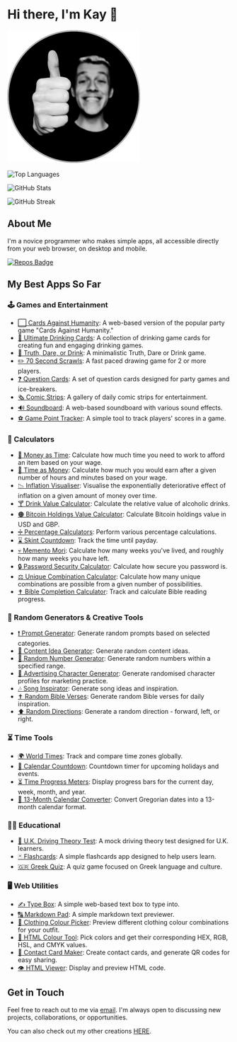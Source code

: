 # Hi there, I'm Kay 👋

![Kay Image](Kay%20Image.png) 

![Top Languages](https://github-readme-stats.vercel.app/api/top-langs/?username=kay-who-codes&layout=compact&theme=holi)

![GitHub Stats](https://github-readme-stats.vercel.app/api?username=kay-who-codes&show_icons=true&theme=github_dark) 

![GitHub Streak](https://streak-stats.demolab.com/?user=kay-who-codes&theme=gotham)

## About Me

I'm a novice programmer who makes simple apps, all accessible directly from your web browser, on desktop and mobile.

[![Repos Badge](https://badges.pufler.dev/repos/kay-who-codes)](https://github.com/kay-who-codes?tab=repositories)

## My Best Apps So Far

### 🕹️ Games and Entertainment
- [⬜ Cards Against Humanity](https://github.com/kay-who-codes/Cards-Against-Humanity/): A web-based version of the popular party game "Cards Against Humanity."
- [🍻 Ultimate Drinking Cards](https://github.com/kay-who-codes/Ultimate-Drinking-Cards): A collection of drinking game cards for creating fun and engaging drinking games.
- [🫢 Truth, Dare, or Drink](https://github.com/kay-who-codes/Truth-Dare-or-Drink): A minimalistic Truth, Dare or Drink game.
- [✏️ 70 Second Scrawls](https://github.com/kay-who-codes/70-Second-Scrawls): A fast paced drawing game for 2 or more players.
- [❓ Question Cards](https://github.com/kay-who-codes/Question-Cards/): A set of question cards designed for party games and ice-breakers.
- [🗞️ Comic Strips](https://github.com/kay-who-codes/Daily-Comic-Strips/): A gallery of daily comic strips for entertainment.
- [🔊 Soundboard](https://github.com/kay-who-codes/Soundboard/): A web-based soundboard with various sound effects. 
- [⚽ Game Point Tracker](https://github.com/kay-who-codes/Game-Point-Tracker/): A simple tool to track players' scores in a game. 

### 🧮 Calculators
- [🟰 Money as Time](https://github.com/kay-who-codes/Money-as-Time): Calculate how much time you need to work to afford an item based on your wage.
- [🟰 Time as Money](https://github.com/kay-who-codes/Time-as-Money): Calculate how much you would earn after a given number of hours and minutes based on your wage.
- [📉 Inflation Visualiser](https://github.com/kay-who-codes/Inflation-Visualiser): Visualise the exponentially deteriorative effect of inflation on a given amount of money over time. 
- [🍸 Drink Value Calculator](https://github.com/kay-who-codes/Drink-Value-Calculator/): Calculate the relative value of alcoholic drinks.
- [🟠 Bitcoin Holdings Value Calculator](https://github.com/kay-who-codes/Bitcoin-Holdings-Value-Calculator/): Calculate Bitcoin holdings value in USD and GBP.
- [➗ Percentage Calculators](https://github.com/kay-who-codes/Percentage-Calculators/): Perform various percentage calculations.
- [⌛ Skint Countdown](https://github.com/kay-who-codes/Skint-Countdown/): Track the time until payday.
- [💀 Memento Mori](https://github.com/kay-who-codes/Memento-Mori): Calculate how many weeks you've lived, and roughly how many weeks you have left.
- [🔒 Password Security Calculator](https://github.com/kay-who-codes/Password-Security-Calculator): Calculate how secure you password is.
- [⚖️ Unique Combination Calculator](https://github.com/kay-who-codes/Unique-Combination-Calculator): Calculate how many unique combinations are possible from a given number of possibilities.
- [✝️ Bible Completion Calculator](https://github.com/kay-who-codes/Bible-Completion-Calculator/): Track and calculate Bible reading progress.

### 🎲 Random Generators & Creative Tools
- [❗ Prompt Generator](https://kay-who-codes.github.io/Prompt-Generator/): Generate random prompts based on selected categories. 
- [💭 Content Idea Generator](https://github.com/kay-who-codes/Content-Idea-Generator): Generate random content ideas.
- [🔢 Random Number Generator](https://github.com/kay-who-codes/Random-Numbers/): Generate random numbers within a specified range.
- [📣 Advertising Character Generator](https://github.com/kay-who-codes/Ad-Target-Generator/): Generate randomised character profiles for marketing practice.
- [🎶 Song Inspirator](https://github.com/kay-who-codes/Song-Inspirator/): Generate song ideas and inspiration.
- [✝️ Random Bible Verses](https://github.com/kay-who-codes/Random-Bible-Verse/): Generate random Bible verses for daily inspiration.
- [⬆️ Random Directions](https://github.com/kay-who-codes/Random-Directions): Generate a random direction - forward, left, or right.

### ⏳ Time Tools
- [🌍 World Times](https://github.com/kay-who-codes/World-Times/): Track and compare time zones globally.
- [📅 Calendar Countdown](https://github.com/kay-who-codes/Calendar-Holiday-Countdown/): Countdown timer for upcoming holidays and events.
- [⏳ Time Progress Meters](https://github.com/kay-who-codes/Time-Progress-Meters/): Display progress bars for the current day, week, month, and year.
- [📅 13-Month Calendar Converter](https://github.com/kay-who-codes/13-Month-Calendar-Converter/): Convert Gregorian dates into a 13-month calendar format.

### 👨‍🎓 Educational
- [🚗 U.K. Driving Theory Test](https://github.com/kay-who-codes/UK-Driving-Theory-Test/): A mock driving theory test designed for U.K. learners.
- [🃏 Flashcards](https://github.com/kay-who-codes/Flashcards): A simple flashcards app designed to help users learn.
- [🇬🇷 Greek Quiz](https://github.com/kay-who-codes/Greek-Quiz/): A quiz game focused on Greek language and culture.

### 🖥️ Web Utilities
- [✍️ Type Box](https://github.com/kay-who-codes/Type-Box): A simple web-based text box to type into.
- [🔠 Markdown Pad](https://github.com/kay-who-codes/Markdown-Pad/): A simple markdown text previewer.
- [👕 Clothing Colour Picker](https://github.com/kay-who-codes/Clothing-Colour-Picker): Preview different clothing colour combinations for your outfit.
- [🎨 HTML Colour Tool](https://github.com/kay-who-codes/HTML-Colour-Tool): Pick colors and get their corresponding HEX, RGB, HSL, and CMYK values.
- [🪪 Contact Card Maker](https://github.com/kay-who-codes/Contact-Card-Maker): Create contact cards, and generate QR codes for easy sharing.
- [👁️ HTML Viewer](https://github.com/kay-who-codes/HTML-Displayer/): Display and preview HTML code.

## Get in Touch

Feel free to reach out to me via [email](mailto:kaywhocreates@gmail.com). 
I'm always open to discussing new projects, collaborations, or opportunities.

You can also check out my other creations [HERE](https://www.linktr.ee/kaywhocreates).
